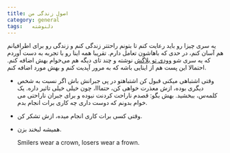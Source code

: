 ```yaml
---
title: اصول زندگی من
category: general
tags:   دلنوشته
---
```


یه سری چیزا رو باید رعایت کنم تا بتونم راحتتر زندگی کنم و زندگی رو برای اطرافیانم هم آسان کنم، در حدی که باهاشون تعامل دارم. تقریبا همه اینا رو با تجربه به دست آوردم که یه سری شو [وودی تو بلاگش](https://zireasemanekhoda2.blogsky.com/principles) نوشته و چند تای دیگه هم می‌خوام بهش اضافه کنم. احتمالا این پست هم از اینایی باشه که به مرور آپدیت کنم و بهش مورد اضافه کنم.


  * وقتی اشتباهی میکنی قبول کن اشتباهتو در پی جبرانش باش
اگر نسبت به شخص دیگری بوده، ازش معذرت خواهی کن، حتمااا، چون خیلی خیلی تاثیر داره. یک کلمه‌س، ببخشید. بهش بگو: قصدم ناراحت کردنت نبوده و برای جبران ناراحتی می خوام بدونم که دوست داری چه کاری برات انجام بدم.


  * وقتی کسی برات کاری انجام میده، ازش تشکر کن.


  * همیشه لبخند بزن.


    Smilers wear a crown, losers wear a frown.
